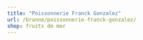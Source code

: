 ```yaml
---
title: "Poissonnerie Franck Gonzalez"
url: /branne/poissonnerie-franck-gonzalez/
shop: fruits de mer
---
```


